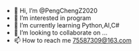 - 👋 Hi, I’m @PengChengZ2020
- 👀 I’m interested in program
- 🌱 I’m currently learning Python,AI,C#
- 💞️ I’m looking to collaborate on ...
- 📫 How to reach me 75587309@163.com

<!---
PengChengZ2020/PengChengZ2020 is a ✨ special ✨ repository because its `README.md` (this file) appears on your GitHub profile.
You can click the Preview link to take a look at your changes.
--->
